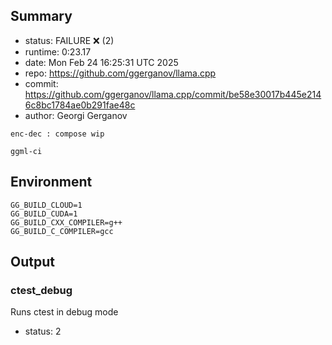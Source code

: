 ## Summary

- status:  FAILURE ❌ (2)
- runtime: 0:23.17
- date:    Mon Feb 24 16:25:31 UTC 2025
- repo:    https://github.com/ggerganov/llama.cpp
- commit:  https://github.com/ggerganov/llama.cpp/commit/be58e30017b445e2146c8bc1784ae0b291fae48c
- author:  Georgi Gerganov
```
enc-dec : compose wip

ggml-ci
```

## Environment

```
GG_BUILD_CLOUD=1
GG_BUILD_CUDA=1
GG_BUILD_CXX_COMPILER=g++
GG_BUILD_C_COMPILER=gcc
```

## Output

### ctest_debug

Runs ctest in debug mode
- status: 2
```

```

